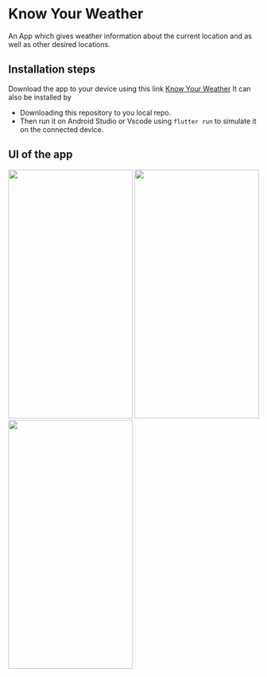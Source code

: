 # Know Your Weather

An App which gives weather information about the current location and as well as other desired locations.

## Installation steps

Download the app to your device using this link [Know Your Weather](https://weather-app-81dc6.firebaseapp.com/)
It can also be installed by
 - Downloading this repository to you local repo.
 - Then run it on Android Studio or Vscode using `flutter run` to simulate it on the connected device.

## UI of the app

<img src="https://github.com/AVKavan/WeatherApp-Flutter/assets/107805278/8d8b95f3-c56a-4e5d-86df-42e8e7d15d00" width="250" height="500" />
<img src="https://github.com/AVKavan/WeatherApp-Flutter/assets/107805278/6be13393-3bee-4d48-9d2a-06092b189175" width="250" height="500" />
<img src="https://github.com/AVKavan/WeatherApp-Flutter/assets/107805278/c925416c-89c4-4f1e-a47c-009f5c4105ca" width="250" height="500" />



